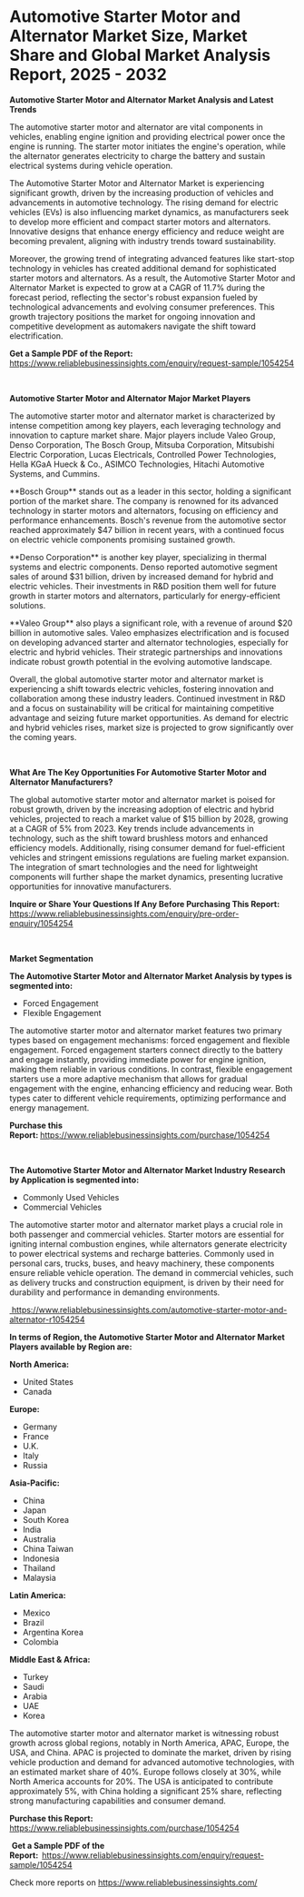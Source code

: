 <p><h1>Automotive Starter Motor and Alternator Market Size, Market Share and Global Market Analysis Report, 2025 - 2032</h1></p><p><strong>Automotive Starter Motor and Alternator Market Analysis and Latest Trends</strong></p>
<p><p>The automotive starter motor and alternator are vital components in vehicles, enabling engine ignition and providing electrical power once the engine is running. The starter motor initiates the engine's operation, while the alternator generates electricity to charge the battery and sustain electrical systems during vehicle operation. </p><p>The Automotive Starter Motor and Alternator Market is experiencing significant growth, driven by the increasing production of vehicles and advancements in automotive technology. The rising demand for electric vehicles (EVs) is also influencing market dynamics, as manufacturers seek to develop more efficient and compact starter motors and alternators. Innovative designs that enhance energy efficiency and reduce weight are becoming prevalent, aligning with industry trends toward sustainability.</p><p>Moreover, the growing trend of integrating advanced features like start-stop technology in vehicles has created additional demand for sophisticated starter motors and alternators. As a result, the Automotive Starter Motor and Alternator Market is expected to grow at a CAGR of 11.7% during the forecast period, reflecting the sector's robust expansion fueled by technological advancements and evolving consumer preferences. This growth trajectory positions the market for ongoing innovation and competitive development as automakers navigate the shift toward electrification.</p></p>
<p><strong>Get a Sample PDF of the Report:&nbsp;</strong> <a href="https://www.reliablebusinessinsights.com/enquiry/request-sample/1054254?utm_campaign=2125&utm_medium=2&utm_source=Github&utm_content=ia&utm_term=15022025&utm_id=automotive-starter-motor-and-alternator">https://www.reliablebusinessinsights.com/enquiry/request-sample/1054254</a></p>
<p>&nbsp;</p>
<p><strong>Automotive Starter Motor and Alternator Major Market Players</strong></p>
<p><p>The automotive starter motor and alternator market is characterized by intense competition among key players, each leveraging technology and innovation to capture market share. Major players include Valeo Group, Denso Corporation, The Bosch Group, Mitsuba Corporation, Mitsubishi Electric Corporation, Lucas Electricals, Controlled Power Technologies, Hella KGaA Hueck & Co., ASIMCO Technologies, Hitachi Automotive Systems, and Cummins.</p><p>**Bosch Group** stands out as a leader in this sector, holding a significant portion of the market share. The company is renowned for its advanced technology in starter motors and alternators, focusing on efficiency and performance enhancements. Bosch's revenue from the automotive sector reached approximately $47 billion in recent years, with a continued focus on electric vehicle components promising sustained growth.</p><p>**Denso Corporation** is another key player, specializing in thermal systems and electric components. Denso reported automotive segment sales of around $31 billion, driven by increased demand for hybrid and electric vehicles. Their investments in R&D position them well for future growth in starter motors and alternators, particularly for energy-efficient solutions.</p><p>**Valeo Group** also plays a significant role, with a revenue of around $20 billion in automotive sales. Valeo emphasizes electrification and is focused on developing advanced starter and alternator technologies, especially for electric and hybrid vehicles. Their strategic partnerships and innovations indicate robust growth potential in the evolving automotive landscape.</p><p>Overall, the global automotive starter motor and alternator market is experiencing a shift towards electric vehicles, fostering innovation and collaboration among these industry leaders. Continued investment in R&D and a focus on sustainability will be critical for maintaining competitive advantage and seizing future market opportunities. As demand for electric and hybrid vehicles rises, market size is projected to grow significantly over the coming years.</p></p>
<p>&nbsp;</p>
<p><strong>What Are The Key Opportunities For Automotive Starter Motor and Alternator Manufacturers?</strong></p>
<p><p>The global automotive starter motor and alternator market is poised for robust growth, driven by the increasing adoption of electric and hybrid vehicles, projected to reach a market value of $15 billion by 2028, growing at a CAGR of 5% from 2023. Key trends include advancements in technology, such as the shift toward brushless motors and enhanced efficiency models. Additionally, rising consumer demand for fuel-efficient vehicles and stringent emissions regulations are fueling market expansion. The integration of smart technologies and the need for lightweight components will further shape the market dynamics, presenting lucrative opportunities for innovative manufacturers.</p></p>
<p><strong>Inquire or Share Your Questions If Any Before Purchasing This Report:</strong> <a href="https://www.reliablebusinessinsights.com/enquiry/pre-order-enquiry/1054254?utm_campaign=2125&utm_medium=2&utm_source=Github&utm_content=ia&utm_term=15022025&utm_id=automotive-starter-motor-and-alternator">https://www.reliablebusinessinsights.com/enquiry/pre-order-enquiry/1054254</a></p>
<p>&nbsp;</p>
<p><strong>Market Segmentation</strong></p>
<p><strong>The Automotive Starter Motor and Alternator Market Analysis by types is segmented into:</strong></p>
<p><ul><li>Forced Engagement</li><li>Flexible Engagement</li></ul></p>
<p><p>The automotive starter motor and alternator market features two primary types based on engagement mechanisms: forced engagement and flexible engagement. Forced engagement starters connect directly to the battery and engage instantly, providing immediate power for engine ignition, making them reliable in various conditions. In contrast, flexible engagement starters use a more adaptive mechanism that allows for gradual engagement with the engine, enhancing efficiency and reducing wear. Both types cater to different vehicle requirements, optimizing performance and energy management.</p></p>
<p><strong>Purchase this Report:&nbsp;</strong><a href="https://www.reliablebusinessinsights.com/purchase/1054254?utm_campaign=2125&utm_medium=2&utm_source=Github&utm_content=ia&utm_term=15022025&utm_id=automotive-starter-motor-and-alternator">https://www.reliablebusinessinsights.com/purchase/1054254</a></p>
<p>&nbsp;</p>
<p><strong>The Automotive Starter Motor and Alternator Market Industry Research by Application is segmented into:</strong></p>
<p><ul><li>Commonly Used Vehicles</li><li>Commercial Vehicles</li></ul></p>
<p><p>The automotive starter motor and alternator market plays a crucial role in both passenger and commercial vehicles. Starter motors are essential for igniting internal combustion engines, while alternators generate electricity to power electrical systems and recharge batteries. Commonly used in personal cars, trucks, buses, and heavy machinery, these components ensure reliable vehicle operation. The demand in commercial vehicles, such as delivery trucks and construction equipment, is driven by their need for durability and performance in demanding environments.</p></p>
<p><a href="https://www.reliablebusinessinsights.com/automotive-starter-motor-and-alternator-r1054254?utm_campaign=2125&utm_medium=2&utm_source=Github&utm_content=ia&utm_term=15022025&utm_id=automotive-starter-motor-and-alternator">&nbsp;https://www.reliablebusinessinsights.com/automotive-starter-motor-and-alternator-r1054254</a></p>
<p><strong>In terms of Region, the Automotive Starter Motor and Alternator Market Players available by Region are:</strong></p>
<p>
    <p> <strong> North America: </strong>
        <ul>
            <li>United States</li>
            <li>Canada</li>
        </ul>
        </p> 
    <p> <strong> Europe: </strong>
        <ul>
            <li>Germany</li>
            <li>France</li>
            <li>U.K.</li>
            <li>Italy</li>
            <li>Russia</li>
        </ul>
        </p> 
    <p> <strong> Asia-Pacific: </strong>
        <ul>
            <li>China</li>
            <li>Japan</li>
            <li>South Korea</li>
            <li>India</li>
            <li>Australia</li>
            <li>China Taiwan</li>
            <li>Indonesia</li>
            <li>Thailand</li>
            <li>Malaysia</li>
        </ul>
        </p> 
    <p> <strong> Latin America: </strong>
        <ul>
            <li>Mexico</li>
            <li>Brazil</li>
            <li>Argentina Korea</li>
            <li>Colombia</li>
        </ul>
        </p> 
    <p> <strong> Middle East & Africa: </strong>
        <ul>
            <li>Turkey</li>
            <li>Saudi</li>
            <li>Arabia</li>
            <li>UAE</li>
            <li>Korea</li>
        </ul>
    </p>
    </p>
<p><p>The automotive starter motor and alternator market is witnessing robust growth across global regions, notably in North America, APAC, Europe, the USA, and China. APAC is projected to dominate the market, driven by rising vehicle production and demand for advanced automotive technologies, with an estimated market share of 40%. Europe follows closely at 30%, while North America accounts for 20%. The USA is anticipated to contribute approximately 5%, with China holding a significant 25% share, reflecting strong manufacturing capabilities and consumer demand.</p></p>
<p><strong>Purchase this Report: </strong><a href="https://www.reliablebusinessinsights.com/purchase/1054254?utm_campaign=2125&utm_medium=2&utm_source=Github&utm_content=ia&utm_term=15022025&utm_id=automotive-starter-motor-and-alternator">https://www.reliablebusinessinsights.com/purchase/1054254</a></p>
<p>&nbsp;<strong>Get a Sample PDF of the Report:&nbsp;&nbsp;</strong><a href="https://www.reliablebusinessinsights.com/enquiry/request-sample/1054254?utm_campaign=2125&utm_medium=2&utm_source=Github&utm_content=ia&utm_term=15022025&utm_id=automotive-starter-motor-and-alternator">https://www.reliablebusinessinsights.com/enquiry/request-sample/1054254</a></p>
<p><strong></strong></p>
<p>Check more reports on <a href="https://www.reliablebusinessinsights.com/?utm_campaign=2125&utm_medium=2&utm_source=Github&utm_content=ia&utm_term=15022025&utm_id=automotive-starter-motor-and-alternator">https://www.reliablebusinessinsights.com/</a></p>